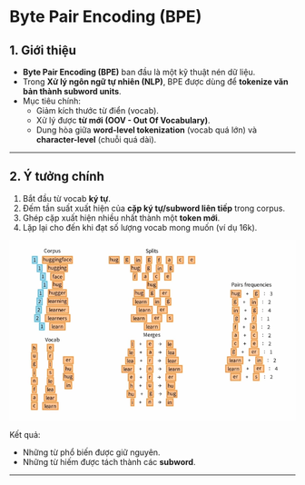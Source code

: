 # Byte Pair Encoding (BPE)

## 1. Giới thiệu
- **Byte Pair Encoding (BPE)** ban đầu là một kỹ thuật nén dữ liệu.
- Trong **Xử lý ngôn ngữ tự nhiên (NLP)**, BPE được dùng để **tokenize văn bản thành subword units**.
- Mục tiêu chính:
  - Giảm kích thước từ điển (vocab).
  - Xử lý được **từ mới (OOV - Out Of Vocabulary)**.
  - Dung hòa giữa **word-level tokenization** (vocab quá lớn) và **character-level** (chuỗi quá dài).

---

## 2. Ý tưởng chính
1. Bắt đầu từ vocab **ký tự**.
2. Đếm tần suất xuất hiện của **cặp ký tự/subword liên tiếp** trong corpus.
3. Ghép cặp xuất hiện nhiều nhất thành một **token mới**.
4. Lặp lại cho đến khi đạt số lượng vocab mong muốn (ví dụ 16k).

<img src="./img/BPE.png" alt="BPE Example">

Kết quả:  
- Những từ phổ biến được giữ nguyên.  
- Những từ hiếm được tách thành các **subword**.

---


